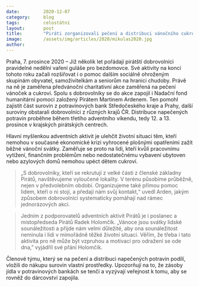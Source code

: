 ```yaml
---
date:         2020-12-07
category:     blog
tags:         celostátní
layout:       post
title:        "Piráti zorganizovali pečení a distribuci vánočního cukroví nejpotřebnějším"
image:        /assets/img/articles/2020/mikulas2020.jpg
author:       
---
```

 
 

Praha, 7. prosince 2020 – Již několik let pořádají pirátští dobrovolníci pravidelné nedělní vaření guláše pro bezdomovce. Své aktivity na konci tohoto roku začali rozšiřovat i o pomoc dalším sociálně ohroženým skupinám obyvatel, samoživitelkám a seniorům na hranici chudoby. Právě na ně je zaměřena předvánoční charitativní akce zaměřená na pečení vánoček a cukroví. Spolu s dobrovolníky se do akce zapojil i Nadační fond humanitární pomoci založený Pirátem Martinem Ardenem. Ten pomohl zajistit část surovin z potravinových bank Středočeského kraje a Prahy, další suroviny obstarali dobrovolníci z různých krajů ČR. Distribuce napečených potravin proběhne během třetího adventního víkendu, tedy 12. a 13. prosince v krajských pirátských centrech.

Hlavní myšlenkou adventních aktivit je ulehčit životní situaci těm, kteří nemohou v současné ekonomické krizi vyhrocené plošnými opatřeními zažít běžné vánoční svátky. Zaměřuje se proto na lidi, kteří kvůli pracovnímu vytížení, finančním problémům nebo nedostatečnému vybavení ubytoven nebo azylových domů nemohou upéct dětem cukroví.  

> „S dobrovolníky, kteří se rekrutují z velké části z členské základny Pirátů, navštěvujeme vyloučené lokality. V terénu působíme průběžně, nejen v předvolebním období. Organizujeme také přímou pomoc lidem, kteří o ni stojí, a předají nám svůj kontakt,“ uvedl Arden, jakým způsobem dobrovolníci systematicky pomáhají nad rámec jednorázových akcí.

> Jedním z podporovatelů adventních aktivit Pirátů je i poslanec a místopředseda Pirátů Radek Holomčík. „Vánoce jsou svátky lidské sounáležitosti a přijde nám velmi důležité, aby ona sounáležitost neminula i lidi v mimořádně těžké životní situaci. Věřím, že třeba i tato aktivita pro ně může být vzpruhou a motivací pro odražení se ode dna,” vyjádřil své přání Holomčík.

Členové týmu, který se na pečení a distribuci napečených potravin podílí, vložili do nákupu surovin vlastní prostředky. Upozorňují na to, že zásoby jídla v potravinových bankách se tenčí a vyzývají veřejnost k tomu, aby se rovněž do dárcovství zapojila.  
